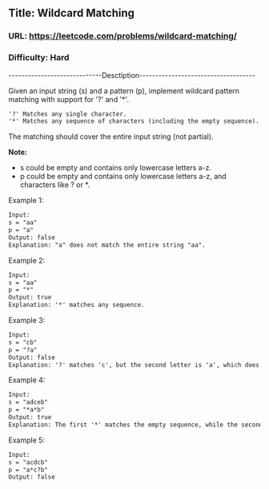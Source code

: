 ## Title: Wildcard Matching

### URL: https://leetcode.com/problems/wildcard-matching/
### Difficulty: Hard

-----------------------------Desctiption------------------------------------

Given an input string (s) and a pattern (p), implement wildcard pattern matching with support for '?' and '*'.

```txt
'?' Matches any single character.
'*' Matches any sequence of characters (including the empty sequence).
```

The matching should cover the entire input string (not partial).

**Note:**

* s could be empty and contains only lowercase letters a-z.
* p could be empty and contains only lowercase letters a-z, and characters like ? or *.

Example 1:

```txt
Input:
s = "aa"
p = "a"
Output: false
Explanation: "a" does not match the entire string "aa".
```

Example 2:

```txt
Input:
s = "aa"
p = "*"
Output: true
Explanation: '*' matches any sequence.
```

Example 3:

```txt
Input:
s = "cb"
p = "?a"
Output: false
Explanation: '?' matches 'c', but the second letter is 'a', which does not match 'b'.
```

Example 4:

```txt
Input:
s = "adceb"
p = "*a*b"
Output: true
Explanation: The first '*' matches the empty sequence, while the second '*' matches the substring "dce".
```

Example 5:

```txt
Input:
s = "acdcb"
p = "a*c?b"
Output: false
```